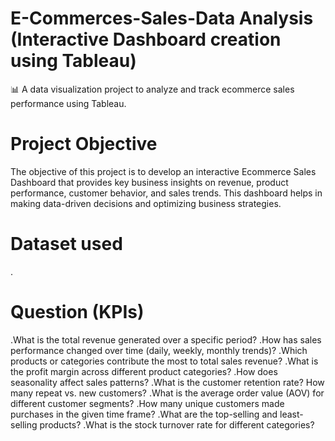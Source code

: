 # E-Commerces-Sales-Data Analysis (Interactive Dashboard creation using Tableau)
📊 A data visualization project to analyze and track ecommerce sales performance using Tableau.

# Project Objective

The objective of this project is to develop an interactive Ecommerce Sales Dashboard that provides key business insights on revenue, product performance, customer behavior, and sales trends. This dashboard helps in making data-driven decisions and optimizing business strategies.

# Dataset used
. 

# Question (KPIs)

.What is the total revenue generated over a specific period?
.How has sales performance changed over time (daily, weekly, monthly trends)?
.Which products or categories contribute the most to total sales revenue?
.What is the profit margin across different product categories?
.How does seasonality affect sales patterns?
.What is the customer retention rate? How many repeat vs. new customers?
.What is the average order value (AOV) for different customer segments?
.How many unique customers made purchases in the given time frame?
.What are the top-selling and least-selling products?
.What is the stock turnover rate for different categories?
